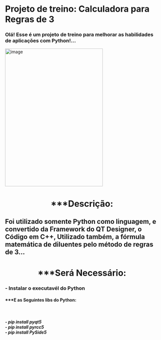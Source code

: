 <div align="left">
<h1>Projeto de treino: Calculadora para Regras de 3</h1>
</div>
<div align="left">
<h3>Olá! Esse é um projeto de treino para melhorar as habilidades de aplicações com Python!... </p></h3>
</div>
<div align="left">
<img width="320" height="452" alt="image" src="https://github.com/user-attachments/assets/8e6d2f51-ffad-4cae-8883-31b93f152982" />
</div>
<div align="center"><h1>
***Descrição:
</h1>
</div> 
<h2 align="left">
Foi utilizado somente Python como linguagem, e convertido da Framework do QT Designer, o Código em C++,
Utilizado também, a fórmula matemática de diluentes pelo método de regras de 3... 
</h2>
<div align="center"><h1>
***Será Necessário:
</h1>
</div> 
<div align="left"><h3>
- Instalar o executavél do Python
</h3>
<h4>
***E as Seguintes libs do Python:
</h4></br>
</div>
<div align="left"><h5>
- pip install pyqt5</br>   
- pip install pyrcc5</br>
- pip install PySide5</br>  
 </h5> 
</div>
</div>


